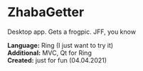 # ZhabaGetter  
  
Desktop app. Gets a frogpic. JFF, you know   
  
**Language:** Ring (I just want to try it)  
**Additional:** MVC, Qt for Ring  
**Created:** just for fun (04.04.2021)  
